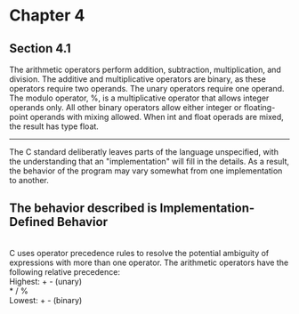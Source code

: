 # Chapter 4
## Section 4.1

The arithmetic operators perform addition, subtraction, multiplication, and division.  The additive and multiplicative operators are binary, as these operators require two operands.  The unary operators require one operand.  The modulo operator, %, is a multiplicative operator that allows integer operands only.  All other binary operators allow either integer or floating-point operands with mixing allowed.  When int and float operads are mixed, the result has type float. <br />

----
The C standard deliberatly leaves parts of the language unspecified, with the understanding that an "implementation" will fill in the details.  As a result, the behavior of the program may vary somewhat from one implementation to another.

The behavior described is Implementation-Defined Behavior
----
<br />
C uses operator precedence rules to resolve the potential ambiguity of expressions with more than one operator.  The arithmetic operators have the following relative precedence:<br />
Highest: <t /> + - (unary) <br />
<t /><t/><t/> * / %  <br />
Lowest:  <t /> + - (binary) <br />
